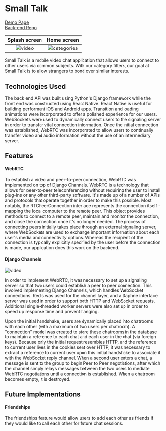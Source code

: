 # Small Talk

[Demo Page](https://seanperfecto.github.io/applandingpage/)  
[Back-end Repo](https://github.com/seanperfecto/smalltalk-backend)

Splash screen              |  Home screen
:-------------------------:|:-------------------------:
![video](http://res.cloudinary.com/dqr2mejhc/image/upload/v1498017130/IMG_4171_bnqdzh.jpg)  |  ![categories](http://res.cloudinary.com/dqr2mejhc/image/upload/v1498017130/IMG_4175_m6wwxa.jpg)

Small Talk is a mobile video chat application that allows users to connect to other users via common subjects. With our category filters, our goal at Small Talk is to allow strangers to bond over similar interests.

## Technologies Used

The back end API was built using Python's Django framework while the front end was constructed using React Native. React Native is useful for building performant iOS and Android apps. Transition and loading animations were incorporated to offer a polished experience for our users. WebSockets were used to dynamically connect users to the signaling server in order to transfer vital connection information. Once the initial connection was established, WebRTC was incorporated to allow users to continually transfer video and audio information without the use of an intermediary server.

## Features

#### WebRTC

To establish a video and peer-to-peer connection, WebRTC was implemented on top of Django Channels.  WebRTC is a technology that allows for peer-to-peer teleconferencing without requiring the user to install plug-ins or any other third-party software.  It's made up of a number of APIs and protocols that operate together in order to make this possible.  Most notably, the RTCPeerConnection interface represents the connection itself - mapping the local computer to the remote peer.  This object provides methods to connect to a remote peer, maintain and monitor the connection, and close the connection once it's no longer needed.  The process of connecting peers initially takes place through an external signaling server, where WebSockets are used to exchange important information about each user's media and connectivity options.  Whereas the recipient of the connection is typically explicitly specified by the user before the connection is made, our application does this work on the backend.  

#### Django Channels

![video](http://res.cloudinary.com/dqr2mejhc/image/upload/v1498018075/normal_cn6vwt.gif)

In order to implement WebRTC, it was necessary to set up a signaling server so that two
users could establish a peer to peer connection. This involved implementing Django Channels, which
handles WebSocket connections. Redis was used for the channel layer, and a Daphne interface server was used in order to support both HTTP and WebSocket requests. Additional single-threaded worker servers were also set up in order to speed up response time and prevent hanging.

Upon the initial handshake, users are dynamically placed into chatrooms with each other (with a maximum of two users per chatroom).  A "connection" model was created to store these chatrooms in the database to maintain a reference to each chat and each user in the chat (via foreign keys). Because only the initial request resembles HTTP, and the reference to current user lives in the cookies sent over HTTP, it was necessary to extract a reference to current user upon this initial handshake to associate it with the WebSocket reply channel. When a second user enters a chat, a message is sent to the group to begin Peer to Peer negotiations, after which the channel simply relays messages between the two users to mediate WebRTC negotiations until a connection is established. When a chatroom becomes empty, it is destroyed.


## Future Implementations

#### Friendships
The friendships feature would allow users to add each other as friends if
they would like to call each other for future chat sessions.
